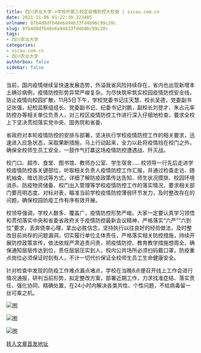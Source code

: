 ```yaml
---
title: 四川农业大学->学校开展三校区疫情防控大检查 | sicau.com.cn
date: 2021-11-06 01:22:30.323485
urlname: 87b4d8dfb48e6a94b33fd4b96c99c20c
slug: 87b4d8dfb48e6a94b33fd4b96c99c20c
tags: 
- 四川农业大学
categories:
- sicau.com.cn
- 四川农业大学
authorbox: false
sidebar: false
---
```

当前，国内疫情继续呈快速发展态势，外溢我省风险持续存在，省内也出现新增本土确诊病例，疫情防控形势异常严峻复杂。为尽快筑牢筑实校园疫情防控安全线，防止疫情向校园扩散，11月5日下午，学校党委书记庄天慧、校长吴德，党委副书记张强，纪检监察组组长、党委副书记、纪委书记刘鹏，副校长刘登才、朱占元率防控办等相关单位负责人，对三校区疫情防控工作进行深入仔细地检查，要求全校上下坚决贯彻落实党中央、国务院和省委、
<!--more-->
省政府对本轮疫情防控的安排与部署，坚决执行学校疫情防控工作的相关要求，迅速进入应急状态，采取果断措施，马上行动起来，全力以赴将疫情挡在校门之外，确保全校师生员工安全，一鼓作气打赢这场疫情防控遭遇战、歼灭战。

校门口、超市、食堂、图书馆、教师办公室、学生宿舍……校领导一行先后走进学校疫情防控各关键部位，听取相关负责人疫情防控工作汇报，并通过检查走访、随机抽查、暗访测试等方式，详细了解防疫政策传达告知、师生状况摸排、校园环境消杀、防疫物资储备、校门出入管理等学校疫情防控工作的落实情况，要求相关部门要亮明态度、对标对表，瞄准当前学校疫情防控薄弱环节发力，及时整改存在的问题，确保校园防疫工作有序有效开展。

校领导强调，学校人数多、覆盖广，疫情防控形势严峻。大家一定要认真学习领悟和贯彻落实中央和省委省政府关于疫情防控最新会议精神，严格落实“六严”“六到位”要求，丢弃侥幸心理，拿出必胜信念，坚持执行以往良好的经验做法，及时整改目前尚存的问题漏洞，切实履行单位主体责任，严格落实相关防控措施，持续开展防控政策宣传，依法依规严肃追责问责，把疫情防控、教育教学措施想周全，确保通知层层传达到位，责任层层压实到人，校内公共场所必须扫码戴口罩，防疫重点岗位必须保证时刻有人，不计一切代价保证全校师生员工生命健康安全。

针对检查中发现的防疫工作难点漏点堵点，学校在当晚8点便召开线上工作会进行情况通报，研判当前形势，拟定整改方案，部署近期工作，力求找准症结、落实责任、强化协同、精确处置，在24小时内解决各类共性、个性问题，不给病毒留一丝可乘之机。

![图](https://news.sicau.edu.cn/__local/5/8F/D4/0BBA04254B126FA6CE0AD02ABA4_F1B7D4F6_96CBE.png)

![图](https://news.sicau.edu.cn/__local/7/C7/32/3885AD6D96F42B4AD911161C366_B7FA4473_83F29.png)

![图](https://news.sicau.edu.cn/__local/3/EC/F0/5D234C374DE514704221CC1BC2D_F54254FF_A3C04.png)

[转入文章首发地址](https://news.sicau.edu.cn/info/1135/65302.htm)